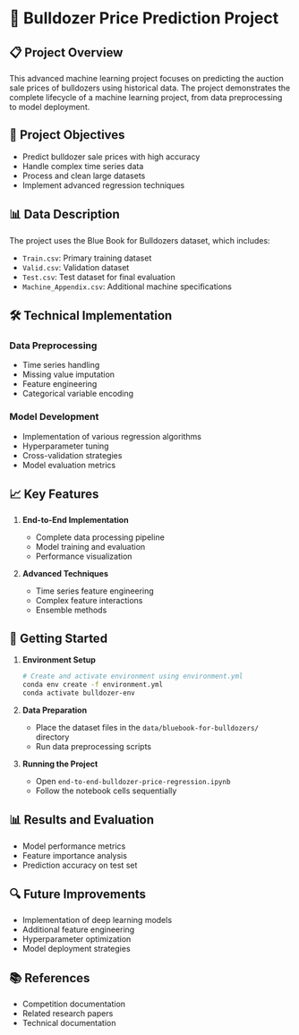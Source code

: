# 🚜 Bulldozer Price Prediction Project

## 📋 Project Overview
This advanced machine learning project focuses on predicting the auction sale prices of bulldozers using historical data. The project demonstrates the complete lifecycle of a machine learning project, from data preprocessing to model deployment.

## 🎯 Project Objectives
- Predict bulldozer sale prices with high accuracy
- Handle complex time series data
- Process and clean large datasets
- Implement advanced regression techniques

## 📊 Data Description
The project uses the Blue Book for Bulldozers dataset, which includes:
- `Train.csv`: Primary training dataset
- `Valid.csv`: Validation dataset
- `Test.csv`: Test dataset for final evaluation
- `Machine_Appendix.csv`: Additional machine specifications

## 🛠️ Technical Implementation
### Data Preprocessing
- Time series handling
- Missing value imputation
- Feature engineering
- Categorical variable encoding

### Model Development
- Implementation of various regression algorithms
- Hyperparameter tuning
- Cross-validation strategies
- Model evaluation metrics

## 📈 Key Features
1. **End-to-End Implementation**
   - Complete data processing pipeline
   - Model training and evaluation
   - Performance visualization

2. **Advanced Techniques**
   - Time series feature engineering
   - Complex feature interactions
   - Ensemble methods

## 🚀 Getting Started
1. **Environment Setup**
   ```bash
   # Create and activate environment using environment.yml
   conda env create -f environment.yml
   conda activate bulldozer-env
   ```

2. **Data Preparation**
   - Place the dataset files in the `data/bluebook-for-bulldozers/` directory
   - Run data preprocessing scripts

3. **Running the Project**
   - Open `end-to-end-bulldozer-price-regression.ipynb`
   - Follow the notebook cells sequentially

## 📊 Results and Evaluation
- Model performance metrics
- Feature importance analysis
- Prediction accuracy on test set

## 🔍 Future Improvements
- Implementation of deep learning models
- Additional feature engineering
- Hyperparameter optimization
- Model deployment strategies

## 📚 References
- Competition documentation
- Related research papers
- Technical documentation
